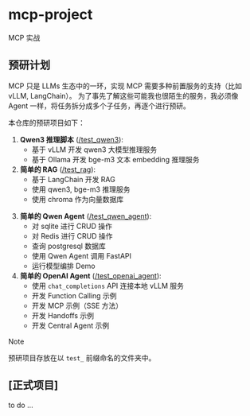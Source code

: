 # mcp-project

MCP 实战

## 预研计划

MCP 只是 LLMs 生态中的一环，实现 MCP 需要多种前置服务的支持（比如 vLLM, LangChain）。 为了事先了解这些可能我也很陌生的服务，我必须像 Agent 一样，将任务拆分成多个子任务，再逐个进行预研。

本仓库的预研项目如下：

1. **Qwen3 推理脚本** ([/test_qwen3](/test_qwen3)):
   - 基于 vLLM 开发 qwen3 大模型推理服务
   - 基于 Ollama 开发 bge-m3 文本 embedding 推理服务
2. **简单的 RAG** ([/test_rag](/test_rag)):
   - 基于 LangChain 开发 RAG
   - 使用 qwen3, bge-m3 推理服务
   - 使用 chroma 作为向量数据库
<!-- 3. **简单的 MCP** ([/test_mcp](/test_mcp)):
   - 参考 anthropic 官方 MCP 教程，开发 MCP Server 和 MCP Client -->
3. **简单的 Qwen Agent** ([/test_qwen_agent](/test_qwen_agent)):
   - 对 sqlite 进行 CRUD 操作
   - 对 Redis 进行 CRUD 操作
   - 查询 postgresql 数据库
   - 使用 Qwen Agent 调用 FastAPI
   - 运行模型编排 Demo
4. **简单的 OpenAI Agent** ([/test_openai_agent](/test_openai_agent)):
   - 使用 `chat_completions` API 连接本地 vLLM 服务
   - 开发 Function Calling 示例
   - 开发 MCP 示例（SSE 方法）
   - 开发 Handoffs 示例
   - 开发 Central Agent 示例

> [!NOTE]
> 预研项目存放在以 `test_` 前缀命名的文件夹中。

## [正式项目]

to do ...
